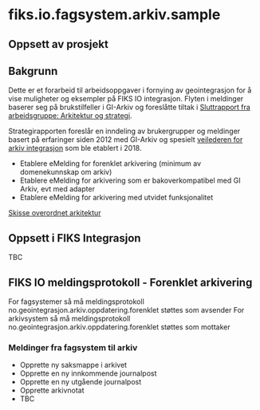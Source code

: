 # fiks.io.fagsystem.arkiv.sample

## Oppsett av prosjekt

## Bakgrunn
Dette er et forarbeid til arbeidsoppgaver i fornying av geointegrasjon for å vise muligheter og eksempler på FIKS IO integrasjon.
Flyten i meldinger baserer seg på brukstilfeller i GI-Arkiv og foreslåtte tiltak i [Sluttrapport fra arbeidsgruppe: Arkitektur og strategi](http://geointegrasjon.no/sluttrapport-fra-arbeidsgruppe-arkitektur-og-strategi/). 

Strategirapporten foreslår en inndeling av brukergrupper og meldinger basert på erfaringer siden 2012 med GI-Arkiv og spesielt [veilederen for arkiv integrasjon](http://geointegrasjon.no/arkiv/veileder-arkiv/veileder-arkiv-for-leverandor-av-klientsystem/veileder-for-gi-arkiv-integrasjon/) som ble etablert i 2018.

- Etablere eMelding for forenklet arkivering (minimum av domenekunnskap om arkiv)
- Etablere eMelding for arkivering som er bakoverkompatibel med GI Arkiv, evt med adapter
- Etablere eMelding for arkivering med utvidet funksjonalitet

[Skisse overordnet arkitektur](ks.fiks.io.fagsystem.arkiv.sample/doc/eMeldingArkiv.png)

 ## Oppsett i FIKS Integrasjon
TBC

## FIKS IO meldingsprotokoll - Forenklet arkivering
For fagsystemer så må meldingsprotokoll no.geointegrasjon.arkiv.oppdatering.forenklet støttes som avsender
For arkivsystem så må meldingsprotokoll no.geointegrasjon.arkiv.oppdatering.forenklet støttes som mottaker

### Meldinger fra fagsystem til arkiv
- Opprette ny saksmappe i arkivet
- Opprette en ny innkommende journalpost
- Opprette en ny utgående journalpost
- Opprette arkivnotat
- TBC
